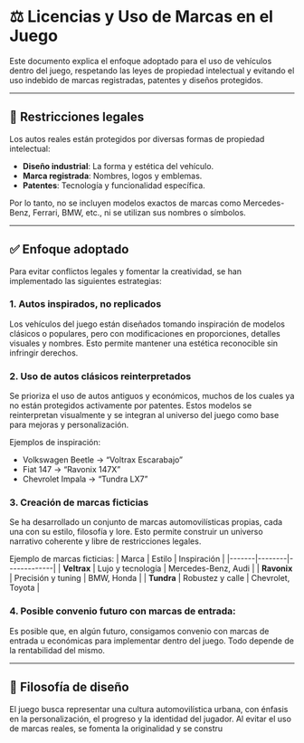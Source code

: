 # ⚖️ Licencias y Uso de Marcas en el Juego

Este documento explica el enfoque adoptado para el uso de vehículos dentro del juego, respetando las leyes de propiedad intelectual y evitando el uso indebido de marcas registradas, patentes y diseños protegidos.

---

## 🚫 Restricciones legales

Los autos reales están protegidos por diversas formas de propiedad intelectual:

- **Diseño industrial**: La forma y estética del vehículo.
- **Marca registrada**: Nombres, logos y emblemas.
- **Patentes**: Tecnología y funcionalidad específica.

Por lo tanto, no se incluyen modelos exactos de marcas como Mercedes-Benz, Ferrari, BMW, etc., ni se utilizan sus nombres o símbolos.

---

## ✅ Enfoque adoptado

Para evitar conflictos legales y fomentar la creatividad, se han implementado las siguientes estrategias:

### 1. Autos inspirados, no replicados
Los vehículos del juego están diseñados tomando inspiración de modelos clásicos o populares, pero con modificaciones en proporciones, detalles visuales y nombres. Esto permite mantener una estética reconocible sin infringir derechos.

### 2. Uso de autos clásicos reinterpretados
Se prioriza el uso de autos antiguos y económicos, muchos de los cuales ya no están protegidos activamente por patentes. Estos modelos se reinterpretan visualmente y se integran al universo del juego como base para mejoras y personalización.

Ejemplos de inspiración:
- Volkswagen Beetle → “Voltrax Escarabajo”
- Fiat 147 → “Ravonix 147X”
- Chevrolet Impala → “Tundra LX7”

### 3. Creación de marcas ficticias
Se ha desarrollado un conjunto de marcas automovilísticas propias, cada una con su estilo, filosofía y lore. Esto permite construir un universo narrativo coherente y libre de restricciones legales.

Ejemplo de marcas ficticias:
| Marca | Estilo | Inspiración |
|-------|--------|-------------|
| **Veltrax** | Lujo y tecnología | Mercedes-Benz, Audi |
| **Ravonix** | Precisión y tuning | BMW, Honda |
| **Tundra** | Robustez y calle | Chevrolet, Toyota |

### 4. Posible convenio futuro con marcas de entrada:
Es posible que, en algún futuro, consigamos convenio con marcas de entrada u económicas para implementar dentro del juego. Todo depende de la rentabilidad del mismo.

---

## 🧠 Filosofía de diseño

El juego busca representar una cultura automovilística urbana, con énfasis en la personalización, el progreso y la identidad del jugador. Al evitar el uso de marcas reales, se fomenta la originalidad y se constru
